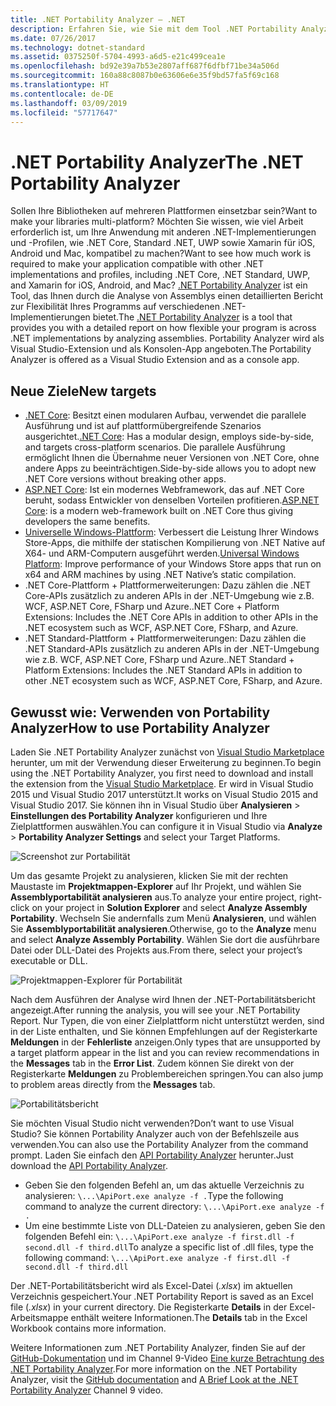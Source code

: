 ```yaml
---
title: .NET Portability Analyzer – .NET
description: Erfahren Sie, wie Sie mit dem Tool .NET Portability Analyzer bewerten, wie portabel Ihr Code zwischen den verschiedenen .NET-Implementierungen, wie .NET Core, .NET Standard, UWP und Xamarin, ist.
ms.date: 07/26/2017
ms.technology: dotnet-standard
ms.assetid: 0375250f-5704-4993-a6d5-e21c499cea1e
ms.openlocfilehash: bd92e39a7b53e2807aff687f6dfbf71be34a506d
ms.sourcegitcommit: 160a88c8087b0e63606e6e35f9bd57fa5f69c168
ms.translationtype: HT
ms.contentlocale: de-DE
ms.lasthandoff: 03/09/2019
ms.locfileid: "57717647"
---
```

# <a name="the-net-portability-analyzer"></a><span data-ttu-id="54cbe-103">.NET Portability Analyzer</span><span class="sxs-lookup"><span data-stu-id="54cbe-103">The .NET Portability Analyzer</span></span>

<span data-ttu-id="54cbe-104">Sollen Ihre Bibliotheken auf mehreren Plattformen einsetzbar sein?</span><span class="sxs-lookup"><span data-stu-id="54cbe-104">Want to make your libraries multi-platform?</span></span> <span data-ttu-id="54cbe-105">Möchten Sie wissen, wie viel Arbeit erforderlich ist, um Ihre Anwendung mit anderen .NET-Implementierungen und -Profilen, wie .NET Core, Standard .NET, UWP sowie Xamarin für iOS, Android und Mac, kompatibel zu machen?</span><span class="sxs-lookup"><span data-stu-id="54cbe-105">Want to see how much work is required to make your application compatible with other .NET implementations and profiles, including .NET Core, .NET Standard, UWP, and Xamarin for iOS, Android, and Mac?</span></span> <span data-ttu-id="54cbe-106">[.NET Portability Analyzer](https://marketplace.visualstudio.com/items?itemName=ConnieYau.NETPortabilityAnalyzer) ist ein Tool, das Ihnen durch die Analyse von Assemblys einen detaillierten Bericht zur Flexibilität Ihres Programms auf verschiedenen .NET-Implementierungen bietet.</span><span class="sxs-lookup"><span data-stu-id="54cbe-106">The [.NET Portability Analyzer](https://marketplace.visualstudio.com/items?itemName=ConnieYau.NETPortabilityAnalyzer) is a tool that provides you with a detailed report on how flexible your program is across .NET implementations by analyzing assemblies.</span></span> <span data-ttu-id="54cbe-107">Portability Analyzer wird als Visual Studio-Extension und als Konsolen-App angeboten.</span><span class="sxs-lookup"><span data-stu-id="54cbe-107">The Portability Analyzer is offered as a Visual Studio Extension and as a console app.</span></span>

## <a name="new-targets"></a><span data-ttu-id="54cbe-108">Neue Ziele</span><span class="sxs-lookup"><span data-stu-id="54cbe-108">New targets</span></span>

* <span data-ttu-id="54cbe-109">[.NET Core](../../core/index.md): Besitzt einen modularen Aufbau, verwendet die parallele Ausführung und ist auf plattformübergreifende Szenarios ausgerichtet.</span><span class="sxs-lookup"><span data-stu-id="54cbe-109">[.NET Core](../../core/index.md): Has a modular design, employs side-by-side, and targets cross-platform scenarios.</span></span> <span data-ttu-id="54cbe-110">Die parallele Ausführung ermöglicht Ihnen die Übernahme neuer Versionen von .NET Core, ohne andere Apps zu beeinträchtigen.</span><span class="sxs-lookup"><span data-stu-id="54cbe-110">Side-by-side allows you to adopt new .NET Core versions without breaking other apps.</span></span>
* <span data-ttu-id="54cbe-111">[ASP.NET Core](/aspnet/core): Ist ein modernes Webframework, das auf .NET Core beruht, sodass Entwickler von denselben Vorteilen profitieren.</span><span class="sxs-lookup"><span data-stu-id="54cbe-111">[ASP.NET Core](/aspnet/core): is a modern web-framework built on .NET Core thus giving developers the same benefits.</span></span>
* <span data-ttu-id="54cbe-112">[Universelle Windows-Plattform](https://devblogs.microsoft.com/dotnet/net-native-performance/): Verbessert die Leistung Ihrer Windows Store-Apps, die mithilfe der statischen Kompilierung von .NET Native auf X64- und ARM-Computern ausgeführt werden.</span><span class="sxs-lookup"><span data-stu-id="54cbe-112">[Universal Windows Platform](https://devblogs.microsoft.com/dotnet/net-native-performance/): Improve performance of your Windows Store apps that run on x64 and ARM machines by using .NET Native’s static compilation.</span></span> 
* <span data-ttu-id="54cbe-113">.NET Core-Plattform + Plattformerweiterungen: Dazu zählen die .NET Core-APIs zusätzlich zu anderen APIs in der .NET-Umgebung wie z.B. WCF, ASP.NET Core, FSharp und Azure.</span><span class="sxs-lookup"><span data-stu-id="54cbe-113">.NET Core + Platform Extensions: Includes the .NET Core APIs in addition to other APIs in the .NET ecosystem such as WCF, ASP.NET Core, FSharp, and Azure.</span></span>
* <span data-ttu-id="54cbe-114">.NET Standard-Plattform + Plattformerweiterungen: Dazu zählen die .NET Standard-APIs zusätzlich zu anderen APIs in der .NET-Umgebung wie z.B. WCF, ASP.NET Core, FSharp und Azure.</span><span class="sxs-lookup"><span data-stu-id="54cbe-114">.NET Standard + Platform Extensions: Includes the .NET Standard APIs in addition to other .NET ecosystem such as WCF, ASP.NET Core, FSharp, and Azure.</span></span>

## <a name="how-to-use-portability-analyzer"></a><span data-ttu-id="54cbe-115">Gewusst wie: Verwenden von Portability Analyzer</span><span class="sxs-lookup"><span data-stu-id="54cbe-115">How to use Portability Analyzer</span></span>

<span data-ttu-id="54cbe-116">Laden Sie .NET Portability Analyzer zunächst von [Visual Studio Marketplace](https://marketplace.visualstudio.com/items?itemName=ConnieYau.NETPortabilityAnalyzer) herunter, um mit der Verwendung dieser Erweiterung zu beginnen.</span><span class="sxs-lookup"><span data-stu-id="54cbe-116">To begin using the .NET Portability Analyzer, you first need to download and install the extension from the [Visual Studio Marketplace](https://marketplace.visualstudio.com/items?itemName=ConnieYau.NETPortabilityAnalyzer).</span></span> <span data-ttu-id="54cbe-117">Er wird in Visual Studio 2015 und Visual Studio 2017 unterstützt.</span><span class="sxs-lookup"><span data-stu-id="54cbe-117">It works on Visual Studio 2015 and Visual Studio 2017.</span></span> <span data-ttu-id="54cbe-118">Sie können ihn in Visual Studio über **Analysieren** > **Einstellungen des Portability Analyzer** konfigurieren und Ihre Zielplattformen auswählen.</span><span class="sxs-lookup"><span data-stu-id="54cbe-118">You can configure it in Visual Studio via **Analyze** > **Portability Analyzer Settings** and select your Target Platforms.</span></span>

![Screenshot zur Portabilität](./media/portability-analyzer/portability-screenshot.png)

<span data-ttu-id="54cbe-120">Um das gesamte Projekt zu analysieren, klicken Sie mit der rechten Maustaste im **Projektmappen-Explorer** auf Ihr Projekt, und wählen Sie **Assemblyportabilität analysieren** aus.</span><span class="sxs-lookup"><span data-stu-id="54cbe-120">To analyze your entire project, right-click on your project in **Solution Explorer** and select **Analyze Assembly Portability**.</span></span> <span data-ttu-id="54cbe-121">Wechseln Sie andernfalls zum Menü **Analysieren**, und wählen Sie **Assemblyportabilität analysieren**.</span><span class="sxs-lookup"><span data-stu-id="54cbe-121">Otherwise, go to the **Analyze** menu and select **Analyze Assembly Portability**.</span></span> <span data-ttu-id="54cbe-122">Wählen Sie dort die ausführbare Datei oder DLL-Datei des Projekts aus.</span><span class="sxs-lookup"><span data-stu-id="54cbe-122">From there, select your project’s executable or DLL.</span></span>

![Projektmappen-Explorer für Portabilität](./media/portability-analyzer/portability-solution-explorer.png)

<span data-ttu-id="54cbe-124">Nach dem Ausführen der Analyse wird Ihnen der .NET-Portabilitätsbericht angezeigt.</span><span class="sxs-lookup"><span data-stu-id="54cbe-124">After running the analysis, you will see your .NET Portability Report.</span></span> <span data-ttu-id="54cbe-125">Nur Typen, die von einer Zielplattform nicht unterstützt werden, sind in der Liste enthalten, und Sie können Empfehlungen auf der Registerkarte **Meldungen** in der **Fehlerliste** anzeigen.</span><span class="sxs-lookup"><span data-stu-id="54cbe-125">Only types that are unsupported by a target platform appear in the list and you can review recommendations in the **Messages** tab in the **Error List**.</span></span> <span data-ttu-id="54cbe-126">Zudem können Sie direkt von der Registerkarte **Meldungen** zu Problembereichen springen.</span><span class="sxs-lookup"><span data-stu-id="54cbe-126">You can also jump to problem areas directly from the **Messages** tab.</span></span>

![Portabilitätsbericht](./media/portability-analyzer/portability-report.png)

<span data-ttu-id="54cbe-128">Sie möchten Visual Studio nicht verwenden?</span><span class="sxs-lookup"><span data-stu-id="54cbe-128">Don’t want to use Visual Studio?</span></span> <span data-ttu-id="54cbe-129">Sie können Portability Analyzer auch von der Befehlszeile aus verwenden.</span><span class="sxs-lookup"><span data-stu-id="54cbe-129">You can also use the Portability Analyzer from the command prompt.</span></span> <span data-ttu-id="54cbe-130">Laden Sie einfach den [API Portability Analyzer](https://www.microsoft.com/download/details.aspx?id=42678) herunter.</span><span class="sxs-lookup"><span data-stu-id="54cbe-130">Just download the [API Portability Analyzer](https://www.microsoft.com/download/details.aspx?id=42678).</span></span>

*   <span data-ttu-id="54cbe-131">Geben Sie den folgenden Befehl an, um das aktuelle Verzeichnis zu analysieren: `\...\ApiPort.exe analyze -f .`</span><span class="sxs-lookup"><span data-stu-id="54cbe-131">Type the following command to analyze the current directory: `\...\ApiPort.exe analyze -f .`</span></span>
*   <span data-ttu-id="54cbe-132">Um eine bestimmte Liste von DLL-Dateien zu analysieren, geben Sie den folgenden Befehl ein: `\...\ApiPort.exe analyze -f first.dll -f second.dll -f third.dll`</span><span class="sxs-lookup"><span data-stu-id="54cbe-132">To analyze a specific list of .dll files, type the following command: `\...\ApiPort.exe analyze -f first.dll -f second.dll -f third.dll`</span></span>

<span data-ttu-id="54cbe-133">Der .NET-Portabilitätsbericht wird als Excel-Datei (*.xlsx*) im aktuellen Verzeichnis gespeichert.</span><span class="sxs-lookup"><span data-stu-id="54cbe-133">Your .NET Portability Report is saved as an Excel file (*.xlsx*) in your current directory.</span></span> <span data-ttu-id="54cbe-134">Die Registerkarte **Details** in der Excel-Arbeitsmappe enthält weitere Informationen.</span><span class="sxs-lookup"><span data-stu-id="54cbe-134">The **Details** tab in the Excel Workbook contains more information.</span></span>

<span data-ttu-id="54cbe-135">Weitere Informationen zum .NET Portability Analyzer, finden Sie auf der [GitHub-Dokumentation](https://github.com/Microsoft/dotnet-apiport#documentation) und im Channel 9-Video [Eine kurze Betrachtung des .NET Portability Analyzer](https://channel9.msdn.com/Blogs/Seth-Juarez/A-Brief-Look-at-the-NET-Portability-Analyzer).</span><span class="sxs-lookup"><span data-stu-id="54cbe-135">For more information on the .NET Portability Analyzer, visit the [GitHub documentation](https://github.com/Microsoft/dotnet-apiport#documentation) and [A Brief Look at the .NET Portability Analyzer](https://channel9.msdn.com/Blogs/Seth-Juarez/A-Brief-Look-at-the-NET-Portability-Analyzer) Channel 9 video.</span></span>
